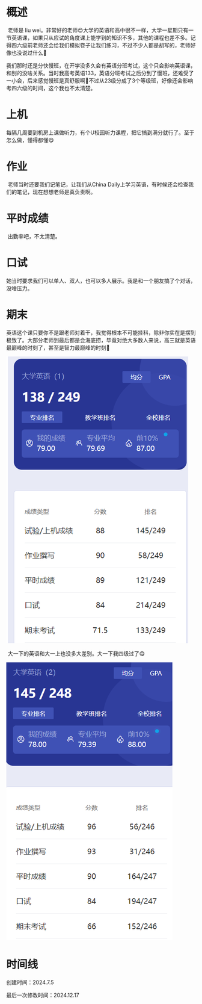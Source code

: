 # 概述

​	老师是 liu wei。非常好的老师😍大学的英语和高中很不一样，大学一星期只有一节英语课，如果只从应试的角度课上能学到的知识不多，其他的课程也差不多。记得四六级前老师还会给我们模拟卷子让我们练习，不过不少人都是胡写的，老师好像也没说过什么🤣

​	我们那时还是分快慢班，在开学没多久会有英语分班考试，这个只会影响英语课，和别的没啥关系。当时我高考英语133，英语分班考试之后分到了慢班，还难受了一小会，后来感觉慢班是真舒服啊🤣不过从23级分成了3个等级班，好像还会影响考四六级的时间，这个我也不太清楚。

# 上机

​	每隔几周要到机房上课做听力，有个U校园听力课程，把它搞到满分就行了。至于怎么做，懂得都懂😋

# 作业

​	老师当时还要我们记笔记，让我们从China Daily上学习英语，有时候还会检查我们的笔记，现在想想老师是真负责啊。

# 平时成绩

​	出勤率吧，不太清楚。

# 口试

​	她当时要求我们可以单人、双人，也可以多人展示。我是和一个朋友搞了个对话，没啥压力。

# 期末

​	英语这个课只要你不是跟老师对着干，我觉得根本不可能挂科，除非你实在是摆到极致了。大部分老师到最后都是会海底捞，毕竟对绝大多数人来说，高三就是英语最巅峰的时刻了，甚至是智力最巅峰的时刻🤣

![image-20240705175941855](大一英语-assets/image-20240705175941855.png)

​	大一下的英语和大一上也没多大差别。大一下我四级过了😋

![image-20240705180902802](大一英语-assets/image-20240705180902802.png)

# 时间线

创建时间：2024.7.5

最后一次修改时间：2024.12.17

